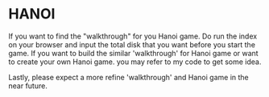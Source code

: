 # HANOI 

If you want to find the "walkthrough" for you Hanoi game. 
Do run the index on your browser and input the total disk that you want before you start the game. 
If you want to build the similar 'walkthrough' for Hanoi game or want to create your own Hanoi game. you may refer to my code to get some idea. 


Lastly, please expect a more refine 'walkthrough' and Hanoi game in the near future.